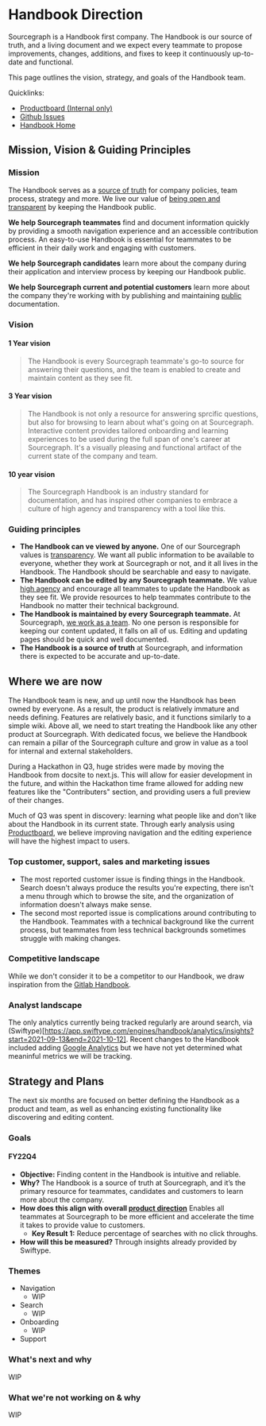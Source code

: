# Handbook Direction

Sourcegraph is a Handbook first company. The Handbook is our source of truth, and a living document and we expect every teammate to propose improvements, changes, additions, and fixes to keep it continuously up-to-date and functional.

This page outlines the vision, strategy, and goals of the Handbook team.

Quicklinks:

- [Productboard (Internal only)](https://sourcegraph.productboard.com/feature-board/3424445-handbook)
- [Github Issues](https://github.com/sourcegraph/handbook/issues)
- [Handbook Home](../../../index.md)

## Mission, Vision & Guiding Principles

### Mission

The Handbook serves as a [source of truth](../../../communication/sources-of-truth.md) for company policies, team process, strategy and more. We live our value of [being open and transparent](../../../company/values#open-and-transparent.md) by keeping the Handbook public.

**We help Sourcegraph teammates** find and document information quickly by providing a smooth navigation experience and an accessible contribution process. An easy-to-use Handbook is essential for teammates to be efficient in their daily work and engaging with customers.

**We help Sourcegraph candidates** learn more about the company during their application and interview process by keeping our Handbook public.

**We help Sourcegraph current and potential customers** learn more about the company they're working with by publishing and maintaining [public](../../../company/values#open-and-transparent.md) documentation.

### Vision

#### 1 Year vision

> The Handbook is every Sourcegraph teammate's go-to source for answering their questions, and the team is enabled to create and maintain content as they see fit.

#### 3 Year vision

> The Handbook is not only a resource for answering sprcific questions, but also for browsing to learn about what's going on at Sourcegraph. Interactive content provides tailored onboarding and learning experiences to be used during the full span of one's career at Sourcegraph. It's a visually pleasing and functional artifact of the current state of the company and team.

#### 10 year vision

> The Sourcegraph Handbook is an industry standard for documentation, and has inspired other companies to embrace a culture of high agency and transparency with a tool like this.

### Guiding principles

- **The Handbook can ve viewed by anyone.** One of our Sourcegraph values is [transparency](../../../company/values#open-and-transparent.md). We want all public information to be available to everyone, whether they work at Sourcegraph or not, and it all lives in the Handbook. The Handbook should be searchable and easy to navigate.
- **The Handbook can be edited by any Sourcegraph teammate.** We value [high agency](../../../company/values/high-agency.md) and encourage all teammates to update the Handbook as they see fit. We provide resources to help teammates contribute to the Handbook no matter their technical background.
- **The Handbook is maintained by every Sourcegraph teammate.** At Sourcegraph, [we work as a team](../../../company/values#work-as-a-team.md). No one person is responsible for keeping our content updated, it falls on all of us. Editing and updating pages should be quick and well documented.
- **The Handbook is a source of truth** at Sourcegraph, and information there is expected to be accurate and up-to-date.

## Where we are now

The Handbook team is new, and up until now the Handbook has been owned by everyone. As a result, the product is relatively immature and needs defining. Features are relatively basic, and it functions similarly to a simple wiki. Above all, we need to start treating the Handbook like any other product at Sourcegraph. With dedicated focus, we believe the Handbook can remain a pillar of the Sourcegraph culture and grow in value as a tool for internal and external stakeholders.

During a Hackathon in Q3, huge strides were made by moving the Handbook from docsite to next.js. This will allow for easier development in the future, and within the Hackathon time frame allowed for adding new features like the "Contributers" section, and providing users a full preview of their changes.

Much of Q3 was spent in discovery: learning what people like and don't like about the Handbook in its current state. Through early analysis using [Productboard](https://sourcegraph.productboard.com/feature-board/3424445-handbook), we believe improving navigation and the editing experience will have the highest impact to users.

### Top customer, support, sales and marketing issues

- The most reported customer issue is finding things in the Handbook. Search doesn't always produce the results you're expecting, there isn't a menu through which to browse the site, and the organization of information doesn't always make sense.
- The second most reported issue is complications around contributing to the Handbook. Teammates with a technical background like the current process, but teammates from less technical backgrounds sometimes struggle with making changes.

### Competitive landscape

While we don't consider it to be a competitor to our Handbook, we draw inspiration from the [Gitlab Handbook](https://about.gitlab.com/handbook/).

### Analyst landscape

The only analytics currently being tracked regularly are around search, via (Swiftype)[https://app.swiftype.com/engines/handbook/analytics/insights?start=2021-09-13&end=2021-10-12]. Recent changes to the Handbook included adding [Google Analytics](https://analytics.google.com/analytics/web/#/p288277472/reports/reportinghub?params=_u..nav%3Dmaui&collectionId=life-cycle) but we have not yet determined what meaninful metrics we will be tracking.

## Strategy and Plans

The next six months are focused on better defining the Handbook as a product and team, as well as enhancing existing functionality like discovering and editing content.

### Goals

#### FY22Q4

- **Objective:** Finding content in the Handbook is intuitive and reliable.
- **Why?** The Handbook is a source of truth at Sourcegraph, and it’s the primary resource for teammates, candidates and customers to learn more about the company.
- **How does this align with overall [product direction](../../index.md)** Enables all teammates at Sourcegraph to be more efficient and accelerate the time it takes to provide value to customers.
  - **Key Result 1:** Reduce percentage of searches with no click throughs.
- **How will this be measured?** Through insights already provided by Swiftype.

### Themes

- Navigation
  - WIP
- Search
  - WIP
- Onboarding
  - WIP
- Support

### What's next and why

WIP

### What we're not working on & why

WIP
